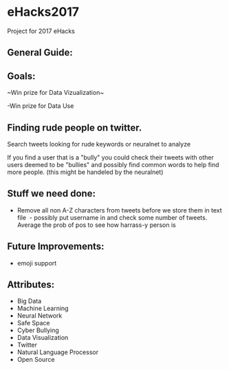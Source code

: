 # eHacks2017
Project for 2017 eHacks

## General Guide:

## Goals:

~Win prize for Data Vizualization~

-Win prize for Data Use

## Finding rude people on twitter. 

Search tweets looking for rude keywords or neuralnet to analyze 

If you find a user that is a "bully" you could check their tweets with other users deemed to be "bullies" and possibly find common words to help find more people. (this might be handeled by the neuralnet)


## Stuff we need done:
 - Remove all non A-Z characters from tweets before we store them in text file
 - possibly put username in and check some number of tweets. Average the prob of pos to see how harrass-y person is
 
 
 
## Future Improvements: 
 - emoji support
 
 
## Attributes: 
 - Big Data
 - Machine Learning
 - Neural Network
 - Safe Space
 - Cyber Bullying
 - Data Visualization
 - Twitter
 - Natural Language Processor
 - Open Source
